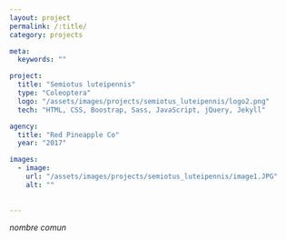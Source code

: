 ```yaml
---
layout: project
permalink: /:title/
category: projects

meta:
  keywords: ""

project:
  title: "Semiotus luteipennis"
  type: "Coleoptera"
  logo: "/assets/images/projects/semiotus_luteipennis/logo2.png"
  tech: "HTML, CSS, Boostrap, Sass, JavaScript, jQuery, Jekyll"

agency:
  title: "Red Pineapple Co"
  year: "2017"

images:
  - image:
    url: "/assets/images/projects/semiotus_luteipennis/image1.JPG"
    alt: ""
  
  
---
```

<p><i>nombre comun </i></p>
